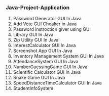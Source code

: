 ### Java-Project-Application    

1. Password Generator GUI In Java
2. Add Vote GUI Cheaker in Java
3. Password instroction giver using GUI
4. Library GUI In Java
5. Zip Utility GUI In Java
6. InterestCalculator GUI In Java
7. Screenshot App GUI In Java 
8. Inventory Management System GUI In Java
9. AttendanceSystem GUI In Java
10. NumberGuessingGame GUI In Java
11. Scientific Calculator GUI In Java
12. Snake Game GUI In Java  
13. SpeedDistanceTimeCalculator GUI In Java
14. StudentInfoSystem
 
      
  



   
